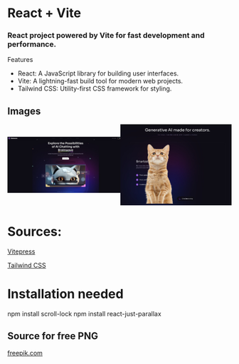 # React + Vite

<h3> React project powered by Vite for fast development and performance. </h3>

Features
- React: A JavaScript library for building user interfaces.
- Vite: A lightning-fast build tool for modern web projects.
- Tailwind CSS: Utility-first CSS framework for styling.

## Images

<div style="display: flex; justify-content: center; align-items: center;">
    <a href="github_images/img1.jpg" target="_blank">
        <img src="github_images/img1.jpg" alt="Screenshot 1" style="margin-bottom 10px;" />
    </a>
    <a href="github_images/img2.jpg" target="_blank">
        <img src="github_images/img2.jpg" alt="Screenshot 2" />
    </a>
</div>


# Sources:

<a href="https://vitepress.dev" target="_blank">Vitepress</a>

<a href="https://tailwindcss.com" target="_blank">Tailwind CSS</a>

# Installation needed

npm install scroll-lock
npm install react-just-parallax

## Source for free PNG

<a href="https://www.freepik.com" target="_blank">freepik.com</a>
